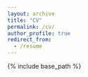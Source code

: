 ```yaml
---
layout: archive
title: "CV"
permalink: /cv/
author_profile: true
redirect_from:
  - /resume
---
```


{% include base_path %}
  

